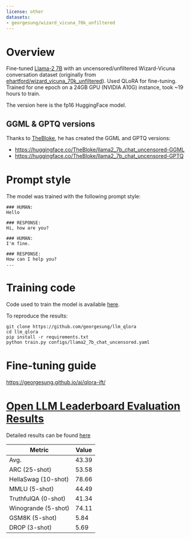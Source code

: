 ```yaml
---
license: other
datasets:
- georgesung/wizard_vicuna_70k_unfiltered
---
```


# Overview
Fine-tuned [Llama-2 7B](https://huggingface.co/TheBloke/Llama-2-7B-fp16) with an uncensored/unfiltered Wizard-Vicuna conversation dataset (originally from [ehartford/wizard_vicuna_70k_unfiltered](https://huggingface.co/datasets/ehartford/wizard_vicuna_70k_unfiltered)).
Used QLoRA for fine-tuning. Trained for one epoch on a 24GB GPU (NVIDIA A10G) instance, took ~19 hours to train.

The version here is the fp16 HuggingFace model.

## GGML & GPTQ versions
Thanks to [TheBloke](https://huggingface.co/TheBloke), he has created the GGML and GPTQ versions:
* https://huggingface.co/TheBloke/llama2_7b_chat_uncensored-GGML
* https://huggingface.co/TheBloke/llama2_7b_chat_uncensored-GPTQ

# Prompt style
The model was trained with the following prompt style:
```
### HUMAN:
Hello

### RESPONSE:
Hi, how are you?

### HUMAN:
I'm fine.

### RESPONSE:
How can I help you?
...
```

# Training code
Code used to train the model is available [here](https://github.com/georgesung/llm_qlora).

To reproduce the results:
```
git clone https://github.com/georgesung/llm_qlora
cd llm_qlora
pip install -r requirements.txt
python train.py configs/llama2_7b_chat_uncensored.yaml
```

# Fine-tuning guide
https://georgesung.github.io/ai/qlora-ift/

# [Open LLM Leaderboard Evaluation Results](https://huggingface.co/spaces/HuggingFaceH4/open_llm_leaderboard)
Detailed results can be found [here](https://huggingface.co/datasets/open-llm-leaderboard/details_georgesung__llama2_7b_chat_uncensored)

| Metric                | Value                     |
|-----------------------|---------------------------|
| Avg.                  | 43.39   |
| ARC (25-shot)         | 53.58          |
| HellaSwag (10-shot)   | 78.66    |
| MMLU (5-shot)         | 44.49         |
| TruthfulQA (0-shot)   | 41.34   |
| Winogrande (5-shot)   | 74.11   |
| GSM8K (5-shot)        | 5.84        |
| DROP (3-shot)         | 5.69         |